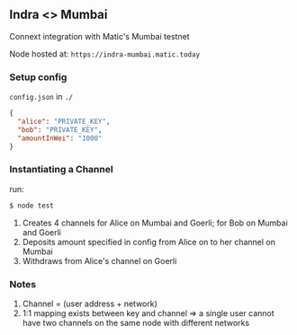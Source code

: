 ## Indra <> Mumbai 
Connext integration with Matic's Mumbai testnet

Node hosted at: `https://indra-mumbai.matic.today`

### Setup config

`config.json` in `./`

```json
{
  "alice": "PRIVATE_KEY",
  "bob": "PRIVATE_KEY",
  "amountInWei": "1000"
}
```

### Instantiating a Channel

run:
```bash
$ node test
```
1. Creates 4 channels
    for Alice on Mumbai and Goerli; for Bob on Mumbai and Goerli
2. Deposits amount specified in config from Alice on to her channel on Mumbai
3. Withdraws from Alice's channel on Goerli


### Notes

1. Channel = (user address + network)
2. 1:1 mapping exists between key and channel => a single user cannot have two channels on the same node with different networks
